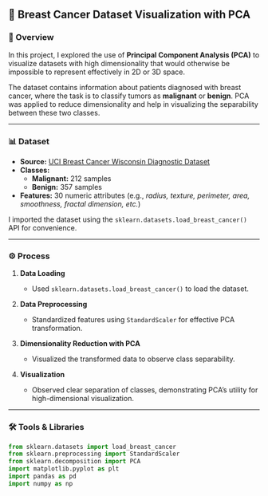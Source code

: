 ## 🧪 Breast Cancer Dataset Visualization with PCA

### 📌 Overview
In this project, I explored the use of **Principal Component Analysis (PCA)** to visualize datasets with high dimensionality that would otherwise be impossible to represent effectively in 2D or 3D space.  

The dataset contains information about patients diagnosed with breast cancer, where the task is to classify tumors as **malignant** or **benign**. PCA was applied to reduce dimensionality and help in visualizing the separability between these two classes.

---

### 📊 Dataset
- **Source:** [UCI Breast Cancer Wisconsin Diagnostic Dataset](https://archive.ics.uci.edu/dataset/17/breast+cancer+wisconsin+diagnostic)  
- **Classes:**
  - **Malignant:** 212 samples  
  - **Benign:** 357 samples  
- **Features:** 30 numeric attributes (e.g., *radius, texture, perimeter, area, smoothness, fractal dimension, etc.*)

I imported the dataset using the `sklearn.datasets.load_breast_cancer()` API for convenience.

---

### ⚙️ Process
1. **Data Loading**  
   - Used `sklearn.datasets.load_breast_cancer()` to load the dataset.  

2. **Data Preprocessing**  
   - Standardized features using `StandardScaler` for effective PCA transformation.  

3. **Dimensionality Reduction with PCA**  
   - Visualized the transformed data to observe class separability.  

4. **Visualization**  
   - Observed clear separation of classes, demonstrating PCA’s utility for high-dimensional visualization.  

---

### 🛠️ Tools & Libraries
```python
from sklearn.datasets import load_breast_cancer
from sklearn.preprocessing import StandardScaler
from sklearn.decomposition import PCA
import matplotlib.pyplot as plt
import pandas as pd
import numpy as np
